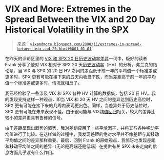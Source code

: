 <!--yml

分类：未分类

日期：2024-05-18 18:16:52

-->

# VIX and More: Extremes in the Spread Between the VIX and 20 Day Historical Volatility in the SPX

> 来源：[`vixandmore.blogspot.com/2008/11/extremes-in-spread-between-vix-and-20.html#0001-01-01`](http://vixandmore.blogspot.com/2008/11/extremes-in-spread-between-vix-and-20.html#0001-01-01)

在昨天的评论区里的 [VIX 和 SPX 20 日历史波动率差异](http://vixandmore.blogspot.com/2008/11/spread-between-vix-and-20-day.html)一词中，极好的读者 Frank 分享了他对 VIX 相对于 SPX 20 天[历史波动率](http://vixandmore.blogspot.com/search/label/historical%20volatility)（HV）的分析。弗兰克的结论是，当 VIX 与 SPX 的 20 日 HV 之间的差距低于前一年的平均值一个标准差或更多时，SPX 更有可能在接下来的五天内收盘下跌，而当差距高于前一年的平均值一个标准差或更多时，情况就相反了。

我已经检验了一些涉及 VIX 和 SPX 各种 HV 计算的数据集，包括 20 日 HV。我的发现支持这样一种观点，即当 VIX 和 20 天 HV 之间的差异达到历史高位时，SPX 更有可能在接下来的几周内表现更出色。同样，当差异处于历史低位时，SPX 更有可能在未来表现不佳。由于很可能与 VIX[均值回归](http://vixandmore.blogspot.com/search/label/mean%20reversion)相关，较大的差异比较小的差异更具有鲁棒的信号。

由于差距呈现出趋势的趋势，我对差距应用了一些平滑因子，并将其与各种移动平均值进行了比较。在这样做的过程中，我发现差距的绝对水平并不像差距与其移动平均值之间的差异那样重要。最后，回到 Frank 的原始观点，我惊讶地发现差距和移动平均值之间的差异（无论是高端还是低端）在提供有关 SPX 未来走向的信息方面几乎没有什么作用。
